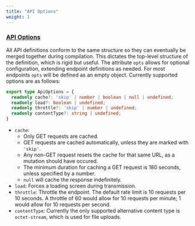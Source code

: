 ```yaml
---
title: "API Options"
weight: 1
---
```


### [API Options](#api-options)

All API definitions conform to the same structure so they can eventually be merged together during compilation. This dictates the top-level structure of the definition, which is rigid but useful. The attribute `opts` allows for optional configuration, extending endpoint definitions as needed. For most endpoints `opts` will be defined as an empty object. Currently supported options are as follows:

```typescript
export type ApiOptions = {
  readonly cache?: 'skip' | number | boolean | null | undefined;
  readonly load?: boolean | undefined;
  readonly throttle?: 'skip' | number | undefined;
  readonly contentType?: string | undefined;
}
```

- `cache`:
  - Only GET requests are cached.
  - GET requests are cached automatically, unless they are marked with `'skip'`.
  - Any non-GET request resets the cache for that same URL, as a mutation should have occured.
  - The minimum duration for caching a GET request is 180 seconds, unless specified by a number.
  - `null` will cache the response indefinitely.
- `load`: Forces a loading screen during transmission.
- `throttle`: Throttle the endpoint. The default rate limit is 10 requests per 10 seconds. A throttle of 60 would allow for 10 requests per minute; 1 would allow for 10 requests per second.
- `contentType`: Currently the only supported alternative content type is `octet-stream`, which is used for file uploads. 